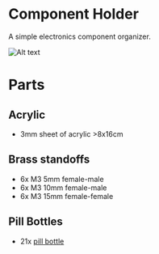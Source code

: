 # Component Holder
A simple electronics component organizer.

![Alt text](/../media/v1_01.jpg?raw=true "v1")

# Parts
## Acrylic
 * 3mm sheet of acrylic >8x16cm

## Brass standoffs
 * 6x M3 5mm  female-male
 * 6x M3 10mm female-male
 * 6x M3 15mm female-female
 
## Pill Bottles
 * 21x [pill bottle](https://www.aliexpress.com/item/7-Pieces-Lot-3ML-Portable-Plastic-Pill-Bottle-Medicine-Case-For-Healthy-Care-Empty-Pill-Holders/32677858742.html)
